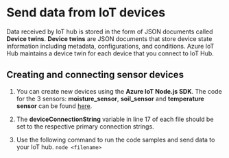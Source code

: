 # Send data from IoT devices

Data received by IoT hub is stored in the form of JSON documents called **Device twins**. **Device twins** are JSON documents that store device state information including metadata, configurations, and conditions. Azure IoT Hub maintains a device twin for each device that you connect to IoT Hub.


## Creating and connecting sensor devices

1. You can create new devices using the **Azure IoT Node.js SDK**. The code for the 3 sensors: **moisture_sensor**, **soil_sensor** and **temperature sensor** can be found [here](./code/).

2. The **deviceConnectionString** variable in line 17 of each file should be set to the respective primary connection strings.

3. Use the following command to run the code samples and send data to your IoT hub.
`node <filename>`